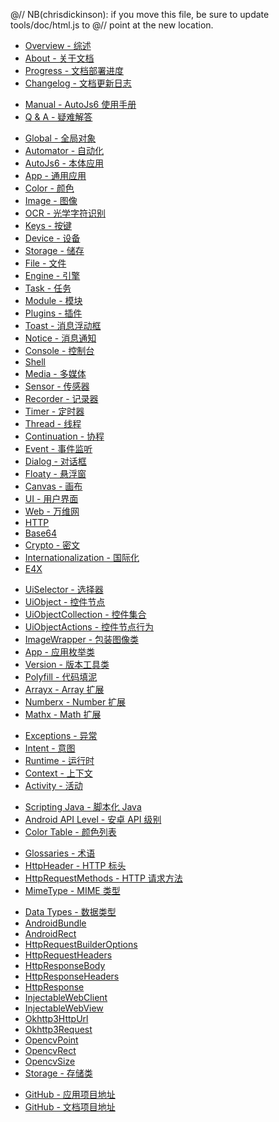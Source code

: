 @// NB(chrisdickinson): if you move this file, be sure to update tools/doc/html.js to
@// point at the new location.

* [Overview - 综述](overview)
* [About - 关于文档](documentation)
* [Progress - 文档部署进度](progress)
* [Changelog - 文档更新日志](changelog)

<div class="line"></div>

* [Manual - AutoJs6 使用手册](manual)
* [Q & A - 疑难解答](qa)

<div class="line"></div>

* [Global - 全局对象](global)
* [Automator - 自动化](automator)
* [AutoJs6 - 本体应用](autojs)
* [App - 通用应用](app)
* [Color - 颜色](color)
* [Image - 图像](image)
* [OCR - 光学字符识别](ocr)
* [Keys - 按键](keys)
* [Device - 设备](device)
* [Storage - 储存](storages)
* [File - 文件](files)
* [Engine - 引擎](engines)
* [Task - 任务](tasks)
* [Module - 模块](modules)
* [Plugins - 插件](plugins)
* [Toast - 消息浮动框](toast)
* [Notice - 消息通知](notice)
* [Console - 控制台](console)
* [Shell](shell)
* [Media - 多媒体](media)
* [Sensor - 传感器](sensors)
* [Recorder - 记录器](recorder)
* [Timer - 定时器](timers)
* [Thread - 线程](threads)
* [Continuation - 协程](continuation)
* [Event - 事件监听](events)
* [Dialog - 对话框](dialogs)
* [Floaty - 悬浮窗](floaty)
* [Canvas - 画布](canvas)
* [UI - 用户界面](ui)
* [Web - 万维网](web)
* [HTTP](http)
* [Base64](base64)
* [Crypto - 密文](crypto)
* [Internationalization - 国际化](i18n)
* [E4X](e4x)

<div class="line"></div>

* [UiSelector - 选择器](uiSelectorType)
* [UiObject - 控件节点](uiObjectType)
* [UiObjectCollection - 控件集合](uiObjectCollectionType)
* [UiObjectActions - 控件节点行为](uiObjectActionsType)
* [ImageWrapper - 包装图像类](imageWrapper)
* [App - 应用枚举类](appType)
* [Version - 版本工具类](versionType)
* [Polyfill - 代码填泥](polyfill)
* [Arrayx - Array 扩展](arrayx)
* [Numberx - Number 扩展](numberx)
* [Mathx - Math 扩展](mathx)

<div class="line"></div>

* [Exceptions - 异常](exceptions)
* [Intent - 意图](intentType)
* [Runtime - 运行时](runtime)
* [Context - 上下文](context)
* [Activity - 活动](activity)

<div class="line"></div>

* [Scripting Java - 脚本化 Java](scriptingJava)
* [Android API Level - 安卓 API 级别](apiLevel)
* [Color Table - 颜色列表](colorTable)

<div class="line"></div>

* [Glossaries - 术语](glossaries)
* [HttpHeader - HTTP 标头](httpHeaderGlossary)
* [HttpRequestMethods - HTTP 请求方法](httpRequestMethodsGlossary)
* [MimeType - MIME 类型](mimeTypeGlossary)

<div class="line"></div>

* [Data Types - 数据类型](dataTypes)
* [AndroidBundle](androidBundleType)
* [AndroidRect](androidRectType)
* [HttpRequestBuilderOptions](httpRequestBuilderOptionsType)
* [HttpRequestHeaders](httpRequestHeadersType)
* [HttpResponseBody](httpResponseBodyType)
* [HttpResponseHeaders](httpResponseHeadersType)
* [HttpResponse](httpResponseType)
* [InjectableWebClient](injectableWebClientType)
* [InjectableWebView](injectableWebViewType)
* [Okhttp3HttpUrl](okhttp3HttpUrlType)
* [Okhttp3Request](okhttp3RequestType)
* [OpencvPoint](opencvPointType)
* [OpencvRect](opencvRectType)
* [OpencvSize](opencvSizeType)
* [Storage - 存储类](storageType)

<div class="line"></div>

* [GitHub - 应用项目地址](https://github.com/SuperMonster003/AutoJs6)
* [GitHub - 文档项目地址](https://github.com/SuperMonster003/AutoJs6-Documentation)